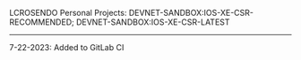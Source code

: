 LCROSENDO Personal Projects: DEVNET-SANDBOX:IOS-XE-CSR-RECOMMENDED; DEVNET-SANDBOX:IOS-XE-CSR-LATEST

---
7-22-2023: 
Added to GitLab CI